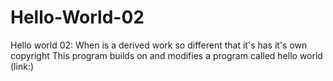 # Hello-World-02
Hello world 02: When is a derived work so different that it's has it's own copyright
This program builds on and modifies a program called hello world (link:)

